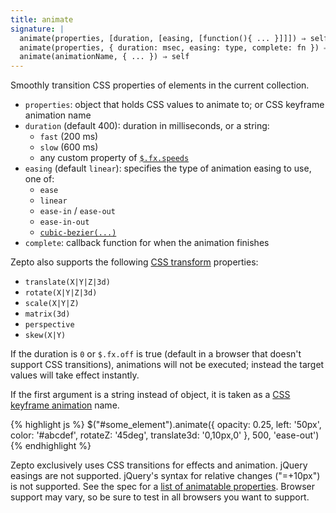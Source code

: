 ```yaml
---
title: animate
signature: |
  animate(properties, [duration, [easing, [function(){ ... }]]]) ⇒ self
  animate(properties, { duration: msec, easing: type, complete: fn }) ⇒ self
  animate(animationName, { ... }) ⇒ self
---
```


Smoothly transition CSS properties of elements in the current collection.

* `properties`: object that holds CSS values to animate to; or CSS keyframe
  animation name
* `duration` (default 400): duration in milliseconds, or a string:
  * `fast` (200 ms)
  * `slow` (600 ms)
  * any custom property of [`$.fx.speeds`](#$.fx)
* `easing` (default `linear`): specifies the type of animation easing to use, one of:
  * `ease`
  * `linear`
  * `ease-in` / `ease-out`
  * `ease-in-out`
  * [`cubic-bezier(...)`][timing]
* `complete`: callback function for when the animation finishes

Zepto also supports the following [CSS transform][] properties:

* `translate(X|Y|Z|3d)`
* `rotate(X|Y|Z|3d)`
* `scale(X|Y|Z)`
* `matrix(3d)`
* `perspective`
* `skew(X|Y)`

If the duration is `0` or `$.fx.off` is true (default in a browser that doesn't
support CSS transitions), animations will not be executed; instead the target
values will take effect instantly.

If the first argument is a string instead of object, it is taken as a [CSS
keyframe animation][keyframe] name.

{% highlight js %}
$("#some_element").animate({
  opacity: 0.25, left: '50px',
  color: '#abcdef',
  rotateZ: '45deg', translate3d: '0,10px,0'
}, 500, 'ease-out')
{% endhighlight %}

<p class=compat>
  Zepto exclusively uses CSS transitions for effects and animation. 
  jQuery easings are not supported. jQuery's syntax for relative changes ("=+10px") is not supported.
  See the spec for a 
  <a href="http://www.w3.org/TR/css3-transitions/#animatable-properties-">list of animatable properties</a>.
  Browser support may vary, so be sure to test in all browsers you want to support.
</p>


  [timing]: http://www.w3.org/TR/css3-transitions/#transition-timing-function_tag
  [css transform]: http://www.w3.org/TR/css3-transforms/#transform-functions
  [keyframe]: http://www.w3.org/TR/css3-animations/#animations
